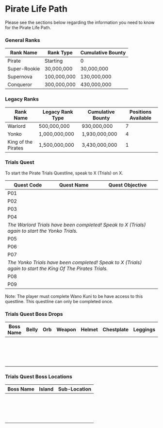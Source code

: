 # Pirate Life Path

Please see the sections below regarding the information you need to know for the Pirate Life Path.

### General Ranks

| Rank Name     | Rank Type     | Cumulative Bounty |
|-----------    |-----------    |-------------------|
| Pirate        | Starting      | 0                 |
| Super-Rookie  | 30,000,000    | 30,000,000        |
| Supernova     | 100,000,000   | 130,000,000       |
| Conqueror     | 300,000,000   | 430,000,000       |

### Legacy Ranks

| Rank Name             | Legacy Rank Type  | Cumulative Bounty | Positions Available   |
|-----------            |-----------        |-------------------|-----------            |
| Warlord               | 500,000,000       | 930,000,000       | 7                     |
| Yonko                 | 1,000,000,000     | 1,930,000,000     | 4                     |   
| King of the Pirates   | 1,500,000,000     | 3,430,000,000     | 1                     |

### Trials Quest

To start the Pirate Trials Questline, speak to X (Trials) on X.

<table>
	<thead>
		<tr>
			<th>Quest Code</th>
			<th>Quest Name</th>
			<th>Quest Objective</th>
		</tr>
	</thead>
	<tbody>
		<tr>
			<td>P01</td><td></td><td></td>
		</tr>
		<tr>
			<td>P02</td><td></td><td></td>
		</tr>
		<tr>
			<td>P03</td><td></td><td></td>
		</tr>
		<tr>
			<td>P04</td><td></td><td></td>
		</tr>
		<tr>
			<td colspan="3"><em>The Warlord Trials have been completed! Speak to X (Trials) again to start the Yonko Trials.</em></td>
		</tr>
		<tr>
			<td>P05</td><td></td><td></td>
		</tr>
		<tr>
			<td>P06</td><td></td><td></td>
		</tr>
		<tr>
			<td>P07</td><td></td><td></td>
		</tr>
		<tr>
			<td colspan="3"><em>The Yonko Trials have been completed! Speak to X (Trials) again to start the King Of The Pirates Trials.</em></td>
		</tr>
		<tr>
			<td>P08</td><td></td><td></td>
		</tr>
		<tr>
			<td>P09</td><td></td><td></td>
		</tr>
	</tbody>
  
</table>

Note: The player must complete Wano Kuni to be have access to this questline. This questline can only be completed once.

### Trials Quest Boss Drops

| Boss Name | Belly         | Orb       | Weapon    | Helmet    | Chestplate | Leggings  | Boots     | Other     |
|-----------|-----------    |-----------|-----------|-----------|----------- |-----------|-----------|-----------|
|           |               |           |           |           |            |           |           |           |
|           |               |           |           |           |            |           |           |           |
|           |               |           |           |           |            |           |           |           |
|           |               |           |           |           |            |           |           |           |
|           |               |           |           |           |            |           |           |           |
|           |               |           |           |           |            |           |           |           |
|           |               |           |           |           |            |           |           |           |
|           |               |           |           |           |            |           |           |           |
|           |               |           |           |           |            |           |           |           |
|           |               |           |           |           |            |           |           |           |
|           |               |           |           |           |            |           |           |           |
|           |               |           |           |           |            |           |           |           |
|           |               |           |           |           |            |           |           |           |
|           |               |           |           |           |            |           |           |           |
|           |               |           |           |           |            |           |           |           |
|           |               |           |           |           |            |           |           |           |

### Trials Quest Boss Locations

| Boss Name | Island        | Sub-Location  | 
|-----------|-----------    |-----------    |
|           |               |               |
|           |               |               | 
|           |               |               |
|           |               |               |  
|           |               |               |     
|           |               |               |     
|           |               |               | 
|           |               |               |  
|           |               |               |  
|           |               |               | 
|           |               |               | 
|           |               |               | 
|           |               |               |
|           |               |               |
|           |               |               |
|           |               |               |